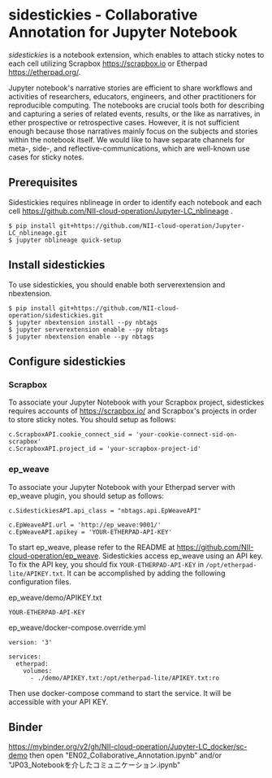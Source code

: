 # sidestickies - Collaborative Annotation for Jupyter Notebook

*sidestickies* is a notebook extension, which enables to attach sticky notes to each cell utilizing Scrapbox https://scrapbox.io or Etherpad https://etherpad.org/.

Jupyter notebook's narrative stories are efficient to share workflows and activities of researchers, educators, engineers, and other practitioners for reproducible computing. The notebooks are crucial tools both for describing and capturing a series of related events, results, or the like as narratives, in ether prospective or retrospective cases.
However, it is not sufficient enough because those narratives mainly focus on the subjects and stories within the notebook itself. We would like to have separate channels for meta-, side-, and reflective-communications, which are well-known use cases for sticky notes.

## Prerequisites

Sidestickies requires nblineage in order to identify each notebook and each cell https://github.com/NII-cloud-operation/Jupyter-LC_nblineage .

```
$ pip install git+https://github.com/NII-cloud-operation/Jupyter-LC_nblineage.git
$ jupyter nblineage quick-setup
```

## Install sidestickies

To use sidestickies, you should enable both serverextension and nbextension.

```
$ pip install git+https://github.com/NII-cloud-operation/sidestickies.git
$ jupyter nbextension install --py nbtags
$ jupyter serverextension enable --py nbtags
$ jupyter nbextension enable --py nbtags
```

## Configure sidestickies

### Scrapbox

To associate your Jupyter Notebook with your Scrapbox project, sidestickes requires accounts of https://scrapbox.io/ and Scrapbox's projects in order to store sticky notes.
You should setup as follows:

```
c.ScrapboxAPI.cookie_connect_sid = 'your-cookie-connect-sid-on-scrapbox'
c.ScrapboxAPI.project_id = 'your-scrapbox-project-id'
```


### ep_weave

To associate your Jupyter Notebook with your Etherpad server with ep_weave plugin, you should setup
as follows:

```
c.SidestickiesAPI.api_class = "nbtags.api.EpWeaveAPI"

c.EpWeaveAPI.url = 'http://ep_weave:9001/'
c.EpWeaveAPI.apikey = 'YOUR-ETHERPAD-API-KEY'
```

To start ep_weave, please refer to the README at https://github.com/NII-cloud-operation/ep_weave.
Sidestickies access ep_weave using an API key. To fix the API key, you should fix `YOUR-ETHERPAD-API-KEY` in `/opt/etherpad-lite/APIKEY.txt`.
It can be accomplished by adding the following configuration files.

ep_weave/demo/APIKEY.txt
```
YOUR-ETHERPAD-API-KEY
```

ep_weave/docker-compose.override.yml
```
version: '3'

services:
  etherpad:
    volumes:
      - ./demo/APIKEY.txt:/opt/etherpad-lite/APIKEY.txt:ro
```

Then use docker-compose command to start the service. It will be accessible with your API KEY.

## Binder
https://mybinder.org/v2/gh/NII-cloud-operation/Jupyter-LC_docker/sc-demo then open "EN02_Collaborative_Annotation.ipynb" and/or "JP03_Notebookを介したコミュニケーション.ipynb"
